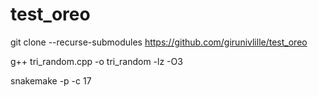 # test_oreo

git clone --recurse-submodules https://github.com/girunivlille/test_oreo

g++ tri_random.cpp -o tri_random -lz -O3

snakemake -p -c 17

